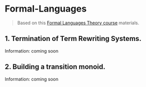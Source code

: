 # Formal-Languages

> Based on this [Formal Languages Theory course](https://github.com/TonitaN/FormalLanguageTheory) materials.

## 1. Termination of Term Rewriting Systems.
Information: coming soon

## 2. Building a transition monoid.
Information: coming soon
